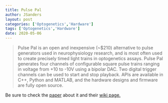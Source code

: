```yaml
---
title: Pulse Pal
author: JSanders
layout: post
categories: ['Optogenetics','Hardware']
tags: ['Optogenetics','Hardware']
date: 2020-05-06
---
```



> Pulse Pal is an open and inexpensive (~$210) alternative to pulse generators used in neurophysiology research, and is most often used to create precisely timed light trains in optogenetics assays. Pulse Pal generates four channels of configurable square pulse trains ranging in voltage from +10 to -10V using a bipolar DAC. Two digital trigger channels can be used to start and stop playback. APIs are available in C++, Python and MATLAB, and the hardware designs and firmware are fully open source.

Be sure to check the [paper](http://journal.frontiersin.org/article/10.3389/fneng.2014.00043/abstract) about it and their [wiki page.](https://sites.google.com/site/pulsepalwiki/home)
